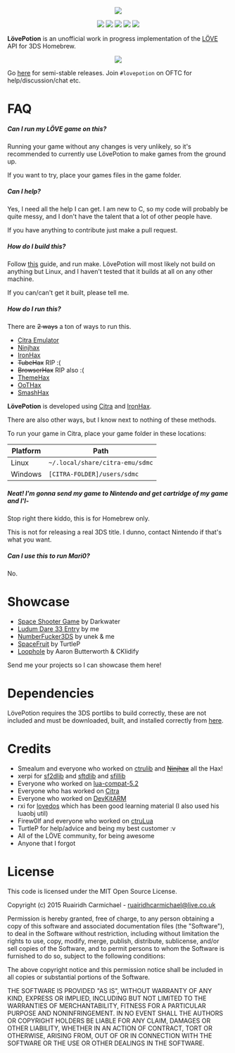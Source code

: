 <p align="center">
	<img src="http://i.imgur.com/uJQNDys.png"/>
</p>

<p align="center">
	<img src="https://img.shields.io/badge/license-MIT-blue.svg?style=flat-square"/>
	<img src="https://img.shields.io/github/stars/VideahGams/LovePotion.svg?style=flat-square"/>
	<img src="https://img.shields.io/github/forks/VideahGams/LovePotion.svg?style=flat-square"/>
	<img src="https://img.shields.io/github/issues/VideahGams/LovePotion.svg?style=flat-square"/>
	<img src="https://img.shields.io/travis/VideahGams/LovePotion.svg?style=flat-square"/>
</p>

**LövePotion** is an unofficial work in progress implementation of the [LÖVE](https://love2d.org/) API for 3DS Homebrew.

<p align="center">
	<img src="http://i.imgur.com/G9QjjjN.png"/>
</p>

Go [here](https://github.com/VideahGams/LovePotion/releases) for semi-stable releases. Join `#lovepotion` on OFTC for help/discussion/chat etc.

# FAQ

##### Can I run my LÖVE game on this?

Running your game without any changes is very unlikely, so it's recommended to currently use LövePotion to make games from the ground up.

If you want to try, place your games files in the game folder.

##### Can I help?

Yes, I need all the help I can get. I am new to C, so my code will probably be quite messy, and I don't have the talent that a lot of other people have. 

If you have anything to contribute just make a pull request.

##### How do I build this?

Follow [this](http://3dbrew.org/wiki/Setting_up_Development_Environment) guide, and run make.
LövePotion will most likely not build on anything but Linux, and I haven't tested that it builds at all on any other machine.

If you can/can't get it built, please tell me.

##### How do I run this?

There are ~~2 ways~~ a ton of ways to run this.
 * [Citra Emulator](http://citra-emu.org)
 * [Ninjhax](http://smealum.net/ninjhax)
 * [IronHax](http://smealum.github.io/3ds)
 * ~~TubeHax~~ RIP :(
 * ~~BrowserHax~~ RIP also :(
 * [ThemeHax](http://smealum.github.io/3ds/)
 * [OoTHax](https://gbatemp.net/threads/tutorial-how-to-install-oot3dhax.396339/)
 * [SmashHax](https://gbatemp.net/threads/yellows8-just-realesed-smashhax.397124/)

**LövePotion** is developed using [Citra](http://citra-emu.org/) and [IronHax](http://smealum.github.io/3ds/).

There are also other ways, but I know next to nothing of these methods.

To run your game in Citra, place your game folder in these locations:

| Platform | Path                            |
|----------|---------------------------------|
| Linux    | `~/.local/share/citra-emu/sdmc` |
| Windows  | `[CITRA-FOLDER]/users/sdmc`     |

##### Neat! I'm gonna send my game to Nintendo and get cartridge of my game and I'l-

Stop right there kiddo, this is for Homebrew only.

This is not for releasing a real 3DS title. I dunno, contact Nintendo if that's what you want.

##### Can I use this to run Mari0?
No.

# Showcase

 * [Space Shooter Game](http://novaember.com/s/8f9453/FIrGGQ.mp4) by Darkwater
 * [Ludum Dare 33 Entry](http://ludumdare.com/compo/ludum-dare-33/?action=preview&uid=31436) by me
 * [NumberFucker3DS](https://github.com/VideahGams/NumberFucker3DS) by unek & me
 * [SpaceFruit](https://gbatemp.net/threads/release-space-fruit.399088/) by TurtleP
 * [Loophole](https://gbatemp.net/threads/release-loophole-3ds-port.399585/) by Aaron Butterworth & CKlidify

Send me your projects so I can showcase them here!

# Dependencies

LövePotion requires the 3DS portlibs to build correctly, these are not included and must be downloaded, built, and installed correctly from [here](https://github.com/cpp3ds/3ds_portlibs).

# Credits

 * Smealum and everyone who worked on [ctrulib](https://github.com/smealum/ctrulib) and ~~[Ninjhax](http://smealum.net/ninjhax)~~ all the Hax!
 * xerpi for [sf2dlib](https://github.com/xerpi/sf2dlib) and [sftdlib](https://github.com/xerpi/sftdlib) and [sfillib](https://githubcom/xerpi/sfillib)
 * Everyone who worked on [lua-compat-5.2](https://github.com/keplerproject/lua-compat-5.2)
 * Everyone who has worked on [Citra](http://citra-emu.org/)
 * Everyone who worked on [DevKitARM](http://devkitpro.org/)
 * rxi for [lovedos](https://github.com/rxi/lovedos) which has been good learning material (I also used his luaobj util)
 * Firew0lf and everyone who worked on [ctruLua](https://github.com/Firew0lf/ctruLua)
 * TurtleP for help/advice and being my best customer :v
 * All of the LÖVE community, for being awesome
 * Anyone that I forgot
 

# License

This code is licensed under the MIT Open Source License.

Copyright (c) 2015 Ruairidh Carmichael - ruairidhcarmichael@live.co.uk

Permission is hereby granted, free of charge, to any person obtaining a copy
of this software and associated documentation files (the "Software"), to deal
in the Software without restriction, including without limitation the rights
to use, copy, modify, merge, publish, distribute, sublicense, and/or sell
copies of the Software, and to permit persons to whom the Software is
furnished to do so, subject to the following conditions:

The above copyright notice and this permission notice shall be included in
all copies or substantial portions of the Software.

THE SOFTWARE IS PROVIDED "AS IS", WITHOUT WARRANTY OF ANY KIND, EXPRESS OR
IMPLIED, INCLUDING BUT NOT LIMITED TO THE WARRANTIES OF MERCHANTABILITY,
FITNESS FOR A PARTICULAR PURPOSE AND NONINFRINGEMENT. IN NO EVENT SHALL THE
AUTHORS OR COPYRIGHT HOLDERS BE LIABLE FOR ANY CLAIM, DAMAGES OR OTHER
LIABILITY, WHETHER IN AN ACTION OF CONTRACT, TORT OR OTHERWISE, ARISING FROM,
OUT OF OR IN CONNECTION WITH THE SOFTWARE OR THE USE OR OTHER DEALINGS IN
THE SOFTWARE.
